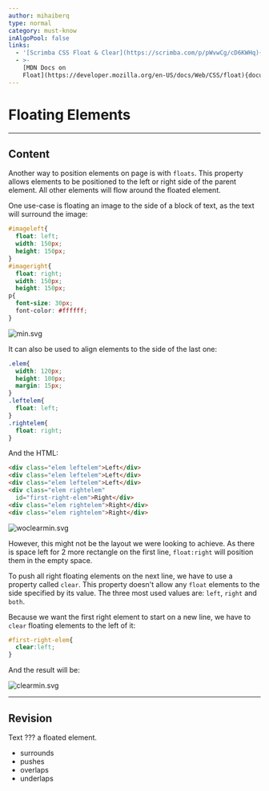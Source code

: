 ```yaml
---
author: mihaiberq
type: normal
category: must-know
inAlgoPool: false
links:
  - '[Scrimba CSS Float & Clear](https://scrimba.com/p/pWvwCg/cD6KWHq){website}'
  - >-
    [MDN Docs on
    Float](https://developer.mozilla.org/en-US/docs/Web/CSS/float){documentation}
---
```


# Floating Elements


---

## Content

Another way to position elements on page is with `floats`. This property allows elements to be positioned to the left or right side of the parent element. All other elements will flow around the floated element.

One use-case is floating an image to the side of a block of text, as the text will surround the image:

```css
#imageleft{
  float: left;
  width: 150px;
  height: 150px;
}
#imageright{
  float: right;
  width: 150px;
  height: 150px;
p{
  font-size: 30px;
  font-color: #ffffff;
}
```

![min.svg](https://img.enkipro.com/1deb6d42e45d2bd90fc68736575f71c0.png)

It can also be used to align elements to the side of the last one:

```css
.elem{
  width: 120px;
  height: 100px;
  margin: 15px;
}
.leftelem{
  float: left;
}
.rightelem{
  float: right;
}

```

And the HTML:

```html
<div class="elem leftelem">Left</div>
<div class="elem leftelem">Left</div>
<div class="elem leftelem">Left</div>
<div class="elem rightelem"
  id="first-right-elem">Right</div>
<div class="elem rightelem">Right</div>
<div class="elem rightelem">Right</div>
```

![woclearmin.svg](https://img.enkipro.com/4755d5867013fb92808d58f7f83b80dc.png)

However, this might not be the layout we were looking to achieve. As there is space left for 2 more rectangle on the first line, `float:right` will position them in the empty space.

To push all right floating elements on the next line, we have to use a property called `clear`. This property doesn't allow any `float` elements to the side specified by its value. The three most used values are: `left`, `right` and `both`.

Because we want the first right element to start on a new line, we have to `clear` floating elements to the left of it:

```css
#first-right-elem{
  clear:left;
}
```

And the result will be:

![clearmin.svg](https://img.enkipro.com/b84c371f37e5eb86d96a9cb45e41a52e.png)


---

## Revision

Text ??? a floated element.

* surrounds
* pushes
* overlaps
* underlaps

